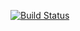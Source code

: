 [![Build Status](https://travis-ci.org/nicolaswl/Project110.svg?branch=master)](https://travis-ci.org/nicolaswl/Project110)
